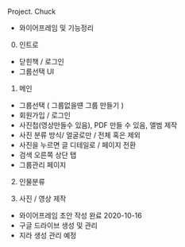 Project. Chuck

- 와이어프레임 및 기능정리

0. 인트로
- 닫힌책 / 로그인
- 그룹선택 UI

1. 메인
- 그룹선택 ( 그룹없을떈 그룹 만들기 )
- 회원가입 / 로그인
- 사진첩(영상만들수 있음), PDF 만들 수 있음, 앨범 제작
- 사진 분류 방식/ 얼굴로만 / 전체 혹은 제외
- 사진을 누르면 글 디테일로 / 페이지 전환
- 검색 오른쪽 상단 탭
- 그룹관리 페이지

2. 인물분류

3. 사진 / 영상 제작


- 와이어프레임 초안 작성 완료 2020-10-16
- 구글 드라이브 생성 및 관리
- 지라 생성 관리 예정